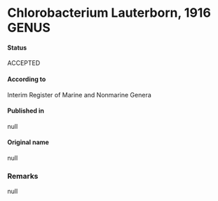 Chlorobacterium Lauterborn, 1916 GENUS
=======

#### Status
ACCEPTED

#### According to
Interim Register of Marine and Nonmarine Genera

#### Published in
null

#### Original name
null

### Remarks
null